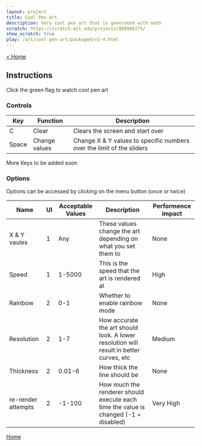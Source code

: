 ```yaml
---
layout: project
title: Cool Pen Art
description: Very cool pen art that is generated with math
scratch: https://scratch.mit.edu/projects/889986275/
show_scratch: true
play: /art/cool-pen-art/packaged/v2-4.html
---
```


[< Home](/cool-turbowarp-projects/)

## Instructions

Click the green flag to watch cool pen art

### Controls

| Key   | Function      | Description                                                           |
| ----- | ------------- | --------------------------------------------------------------------- |
| C     | Clear         | Clears the screen and start over                                      |
| Space | Change values | Change X & Y values to specific numbers over the limit of the sliders |

More Keys to be added soon

### Options

Options can be accessed by clicking on the menu button (once or twice)

| Name               | UI  | Acceptable Values | Description                                                                            | Performence impact |
| ------------------ | --- | ----------------- | -------------------------------------------------------------------------------------- | ------------------ |
| X & Y vaules       | 1   | Any               | These values change the art depending on what you set them to                          | None               |
| Speed              | 1   | 1-5000            | This is the speed that the art is rendered at                                          | High               |
| Rainbow            | 2   | 0-1               | Whether to enable rainbow mode                                                         | None               |
| Resolution         | 2   | 1-7               | How accurate the art should look. A lower resolution will result in better curves, etc | Medium             |
| Thickness          | 2   | 0.01-6            | How thick the line should be                                                           | None               |
| re-render attempts | 2   | -1-100            | How much the renderer should execute each time the value is changed (-1 = disabled)    | Very High          |

[Home](/cool-turbowarp-projects/)
